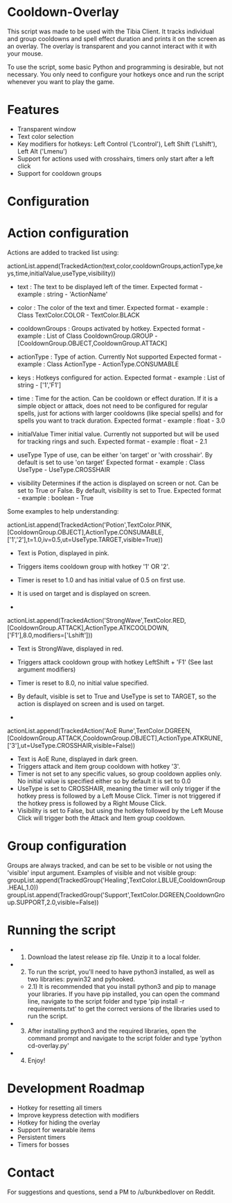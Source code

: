 # Cooldown-Overlay
This script was made to be used with the Tibia Client. It tracks individual and group cooldowns and spell effect duration and prints it on the screen as an overlay. The overlay is transparent and you cannot interact with it with your mouse.

To use the script, some basic Python and programming is desirable, but not necessary. You only need to configure your hotkeys once and run the script whenever you want to play the game.

# Features
* Transparent window
* Text color selection
* Key modifiers for hotkeys: Left Control ('Lcontrol'), Left Shift ('Lshift'), Left Alt ('Lmenu')
* Support for actions used with crosshairs, timers only start after a left click
* Support for cooldown groups

# Configuration
# Action configuration
Actions are added to tracked list using:

actionList.append(TrackedAction(text,color,cooldownGroups,actionType,keys,time,initialValue,useType,visibility))
* text : 
	The text to be displayed left of the timer. 
	Expected format - example : string - 'ActionName'
	
* color : 
	The color of the text and timer. 
	Expected format - example : Class TextColor.COLOR - TextColor.BLACK
	
* cooldownGroups : 
	Groups activated by hotkey. 
	Expected format - example : List of Class CooldownGroup.GROUP - [CooldownGroup.OBJECT,CooldownGroup.ATTACK]
	
* actionType : Type of action. Currently Not supported
	Expected format - example : Class ActionType - ActionType.CONSUMABLE
	
* keys : 
	Hotkeys configured for action.
	Expected format - example : List of string - ['1','F1']
	
* time : 
	Time for the action. Can be cooldown or effect duration. If it is a simple object or attack, does not need to be configured for regular spells, just for actions with larger cooldowns (like special spells) and for spells you want to track duration.
	Expected format - example : float - 3.0
	
* initialValue
	Timer initial value. Currently not supported but will be used for tracking rings and such.
	Expected format - example : float - 2.1
	
* useType
	Type of use, can be either 'on target' or 'with crosshair'. By default is set to use 'on target'
	Expected format - example : Class UseType - UseType.CROSSHAIR
	
* visibility
	Determines if the action is displayed on screen or not. Can be set to True or False. By default, visibility is set to True.
	Expected format - example : boolean - True
	

Some examples to help understanding:

actionList.append(TrackedAction('Potion',TextColor.PINK,[CooldownGroup.OBJECT],ActionType.CONSUMABLE,['1','2'],t=1.0,iv=0.5,ut=UseType.TARGET,visible=True))
* Text is Potion, displayed in pink.
* Triggers items cooldown group with hotkey '1' OR '2'.
* Timer is reset to 1.0 and has initial value of 0.5 on first use. 
* It is used on target and is displayed on screen.

*

actionList.append(TrackedAction('StrongWave',TextColor.RED,[CooldownGroup.ATTACK],ActionType.ATKCOOLDOWN,['F1'],8.0,modifiers=['Lshift']))
* Text is StrongWave, displayed in red.
* Triggers attack cooldown group with hotkey LeftShift + 'F1' (See last argument modifiers)
* Timer is reset to 8.0, no initial value specified.
* By default, visible is set to True and UseType is set to TARGET, so the action is displayed on screen and is used on target.

*

actionList.append(TrackedAction('AoE Rune',TextColor.DGREEN,[CooldownGroup.ATTACK,CooldownGroup.OBJECT],ActionType.ATKRUNE,['3'],ut=UseType.CROSSHAIR,visible=False))
* Text is AoE Rune, displayed in dark green.
* Triggers attack and item group cooldown with hotkey '3'.
* Timer is not set to any specific values, so group cooldown applies only. No initial value is specified either so by default it is set to 0.0
* UseType is set to CROSSHAIR, meaning the timer will only trigger if the hotkey press is followed by a Left Mouse Click. Timer is not triggered if the hotkey press is followed by a Right Mouse Click.
* Visibility is set to False, but using the hotkey followed by the Left Mouse Click will trigger both the Attack and Item group cooldown.

# Group configuration
Groups are always tracked, and can be set to be visible or not using the 'visible' input argument.
Examples of visible and not visible group:
groupList.append(TrackedGroup('Healing',TextColor.LBLUE,CooldownGroup.HEAL,1.0))
groupList.append(TrackedGroup('Support',TextColor.DGREEN,CooldownGroup.SUPPORT,2.0,visible=False))

# Running the script
* 1) Download the latest release zip file. Unzip it to a local folder.
* 2) To run the script, you'll need to have python3 installed, as well as two libraries: pywin32 and pyhooked.
	* 2.1) It is recommended that you install python3 and pip to manage your libraries. If you have pip installed, you can open the command line, navigate to the script folder and type 'pip install -r requirements.txt' to get the correct versions of the libraries used to run the script.
* 3) After installing python3 and the required libraries, open the command prompt and navigate to the script folder and type 'python cd-overlay.py'
* 4) Enjoy!



# Development Roadmap
* Hotkey for resetting all timers
* Improve keypress detection with modifiers
* Hotkey for hiding the overlay
* Support for wearable items
* Persistent timers
* Timers for bosses

# Contact
For suggestions and questions, send a PM to /u/bunkbedlover on Reddit.
